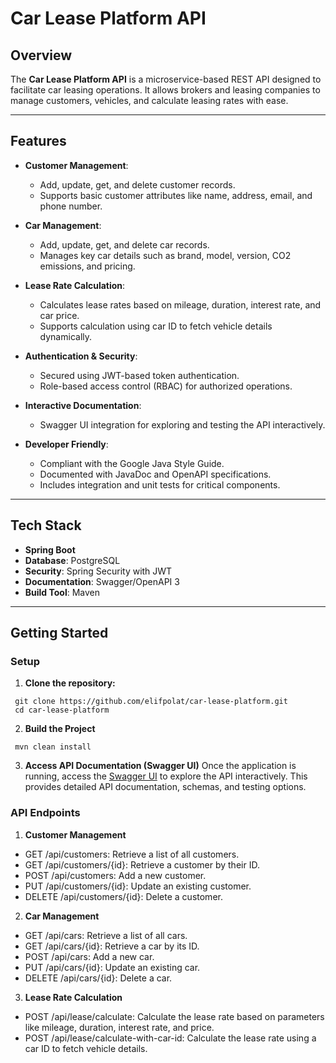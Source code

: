 # Car Lease Platform API

## Overview

The **Car Lease Platform API** is a microservice-based REST API designed to facilitate car leasing operations. It allows brokers and leasing companies to manage customers, vehicles, and calculate leasing rates with ease.

---

## Features

- **Customer Management**:
   - Add, update, get, and delete customer records.
   - Supports basic customer attributes like name, address, email, and phone number.

- **Car Management**:
   - Add, update, get, and delete car records.
   - Manages key car details such as brand, model, version, CO2 emissions, and pricing.

- **Lease Rate Calculation**:
   - Calculates lease rates based on mileage, duration, interest rate, and car price.
   - Supports calculation using car ID to fetch vehicle details dynamically.

- **Authentication & Security**:
   - Secured using JWT-based token authentication.
   - Role-based access control (RBAC) for authorized operations.

- **Interactive Documentation**:
   - Swagger UI integration for exploring and testing the API interactively.

- **Developer Friendly**:
   - Compliant with the Google Java Style Guide.
   - Documented with JavaDoc and OpenAPI specifications.
   - Includes integration and unit tests for critical components.

---

## Tech Stack

- **Spring Boot**
- **Database**: PostgreSQL
- **Security**: Spring Security with JWT
- **Documentation**: Swagger/OpenAPI 3
- **Build Tool**: Maven

---

## Getting Started

### Setup

1. **Clone the repository:**

  ```
   git clone https://github.com/elifpolat/car-lease-platform.git
   cd car-lease-platform
   ```
2. **Build the Project**

  ```
   mvn clean install
```
3. **Access API Documentation (Swagger UI)**
   Once the application is running, access the [Swagger UI](http://localhost:8080/swagger-ui.html) to explore the API interactively.
   This provides detailed API documentation, schemas, and testing options.

### API Endpoints

1. **Customer Management**
 - GET /api/customers: Retrieve a list of all customers.
 - GET /api/customers/{id}: Retrieve a customer by their ID. 
 - POST /api/customers: Add a new customer. 
 - PUT /api/customers/{id}: Update an existing customer. 
 - DELETE /api/customers/{id}: Delete a customer.

2. **Car Management**
 - GET /api/cars: Retrieve a list of all cars. 
 - GET /api/cars/{id}: Retrieve a car by its ID. 
 - POST /api/cars: Add a new car. 
 - PUT /api/cars/{id}: Update an existing car. 
 - DELETE /api/cars/{id}: Delete a car.
   
3. **Lease Rate Calculation**
 - POST /api/lease/calculate: Calculate the lease rate based on parameters like mileage, duration, interest rate, and price.
 - POST /api/lease/calculate-with-car-id: Calculate the lease rate using a car ID to fetch vehicle details.


